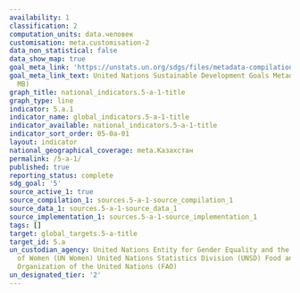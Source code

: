 ```yaml
---
availability: 1
classification: 2
computation_units: data.человек
customisation: meta.customisation-2
data_non_statistical: false
data_show_map: true
goal_meta_link: 'https://unstats.un.org/sdgs/files/metadata-compilation/Metadata-Goal-5.pdf '
goal_meta_link_text: United Nations Sustainable Development Goals Metadata (PDF 4.0
  MB)
graph_title: national_indicators.5-a-1-title
graph_type: line
indicator: 5.a.1
indicator_name: global_indicators.5-a-1-title
indicator_available: national_indicators.5-a-1-title
indicator_sort_order: 05-0a-01
layout: indicator
national_geographical_coverage: meta.Казахстан
permalink: /5-a-1/
published: true
reporting_status: complete
sdg_goal: '5'
source_active_1: true
source_compilation_1: sources.5-a-1-source_compilation_1
source_data_1: sources.5-a-1-source_data_1
source_implementation_1: sources.5-a-1-source_implementation_1
tags: []
target: global_targets.5-a-title
target_id: 5.a
un_custodian_agency: United Nations Entity for Gender Equality and the Empowerment
  of Women (UN Women) United Nations Statistics Division (UNSD) Food and Agriculture
  Organization of the United Nations (FAO)
un_designated_tier: '2'
---
```

